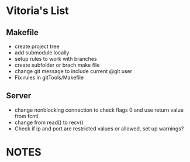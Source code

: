 # Vitoria's List
## Makefile
* create project tree
* add submodule locally 
* setup rules to work with branches
* create subfolder or brach make file 
* change git message to include current @git user
* Fix rules in gitTools/Makefile

## Server

* change nonblocking connection to check flags 0 and use return value from fcntl
* change from read() to recv()
* Check if ip and port are restricted values or allowed, set up warnings?



# NOTES
